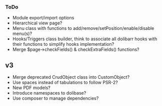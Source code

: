 ### ToDo

* Module export/import options
* Hierarchical view page?
* Menu class with functions to add/remove/setPosition/enable/disable menu(s)?
* Hooks/Triggers class builder, think to associate all dolibarr hooks with their functions to simplify hooks implementation?
* Merge $page->checkFields() & checkExtraFields() functions?

## v3

* Merge deprecated CrudObject class into CustomObject?
* Use spaces instead of tabulations to follow PSR-2?
* New PDF models?
* Introduce namespaces to dolibase?
* Use composer to manage dependencies?
